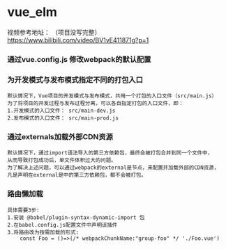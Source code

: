 # vue_elm
视频参考地址： （项目没写完整）
https://www.bilibili.com/video/BV1vE411871g?p=1

### 通过vue.config.js 修改webpack的默认配置
### 为开发模式与发布模式指定不同的打包入口
```
默认情况下，Vue项目的开发模式与发布模式，共用一个打包的入口文件（src/main.js）
为了将项目的开发过程与发布过程分离，可以各自指定打包的入口文件，即：
1.开发模式的入口文件： src/main-dev.js
2.发布模式的入口文件： src/main-prod.js
```
### 通过externals加载外部CDN资源
```
默认情况下，通过import语法导入的第三方依赖包，最终会被打包合并到同一个文件中，
从而导致打包成功后，单文件体积过大的问题。
为了解决上述问题，可以通过webpack的external是节点，来配置并加载外部的CDN资源，
凡是声明在external是中的第三方依赖包，都不会被打包。
```
### 路由懒加载
```
具体需要3步:
1.安装 @babel/plugin-syntax-dynamic-import 包
2.在babel.config.js配置文件中声明该插件
3.将路由改为按需加载的形式:
    const Foo = ()=>(/* webpackChunkName:"group-foo" */ './Foo.vue')
```

